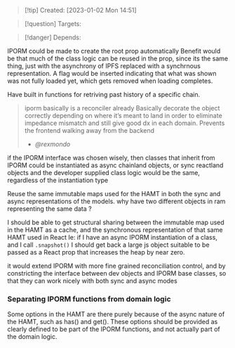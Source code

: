 
>[!tip] Created: [2023-01-02 Mon 14:51]

>[!question] Targets: 

>[!danger] Depends: 


IPORM could be made to create the root prop automatically
Benefit would be that much of the class logic can be reused in the prop, since its the same thing, just with the asynchrony of IPFS replaced with a synchrnous representation.  A flag would be inserted indicating that what was shown was not fully loaded yet, which gets removed when loading completes.

Have built in functions for retriving past history of a specific chain.

> iporm basically is a reconciler already
> Basically decorate the object correctly depending on where it’s meant to land in order to eliminate impedance mismatch and still give good dx in each domain.
> Prevents the frontend walking away from the backend
>  - *@rexmondo*

if the IPORM interface was chosen wisely, then classes that inherit from IPORM could be instantiated as async chainland objects, or sync reactland objects
and the developer supplied class logic would be the same, regardless of the instantiation type

Reuse the same immutable maps used for the HAMT in both the sync and async representations of the models.  why have two different objects in ram representing the same data ?

I should be able to get structural sharing between the immutable map used in the HAMT as a cache, and the synchronous representation of that same HAMT used in React
Ie: if I have an async IPORM instantiation of a class, and I call `.snapshot()` I should get back a large js object suitable to be passed as a React prop that increases the heap by near zero.

it would extend IPORM with more fine grained reconciliation control, and by constricting the interface between dev objects and IPORM base classes, so that they can work nicely with both sync and async modes



### Separating IPORM functions from domain logic
Some options in the HAMT are there purely because of the async nature of the HAMT, such as has() and get().  These options should be provided as clearly defined to be part of the IPORM functions, and not actually part of the domain logic.

